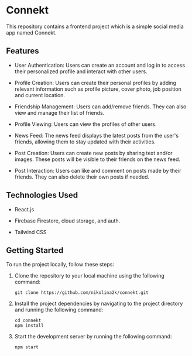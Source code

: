 # Connekt

This repository contains a frontend project which is a simple social media app named Connekt.

## Features

- User Authentication: Users can create an account and log in to access their personalized profile and interact with other users.

- Profile Creation: Users can create their personal profiles by adding relevant information such as profile picture, cover photo, job position and current location.

- Friendship Management: Users can add/remove friends. They can also view and manage their list of friends.

- Profile Viewing: Users can view the profiles of other users.

- News Feed: The news feed displays the latest posts from the user's friends, allowing them to stay updated with their activities.

- Post Creation: Users can create new posts by sharing text and/or images. These posts will be visible to their friends on the news feed.

- Post Interaction: Users can like and comment on posts made by their friends. They can also delete their own posts if needed.

## Technologies Used

- React.js

- Firebase Firestore, cloud storage, and auth.

- Tailwind CSS

## Getting Started

To run the project locally, follow these steps:

1.  Clone the repository to your local machine using the following command:

        git clone https://github.com/nikolina2k/connekt.git

2.  Install the project dependencies by navigating to the project directory and running the following command:

        cd connekt
        npm install

3.  Start the development server by running the following command:

        npm start
